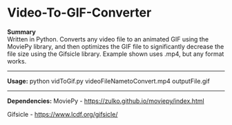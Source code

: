# Video-To-GIF-Converter

<strong>Summary</strong><br>
Written in Python. Converts any video file to an animated GIF using the MoviePy library, and then optimizes the GIF file to significantly decrease the file size using the Gifsicle library. Example shown uses .mp4, but any format works.

<hr>

<strong>Usage:</strong> 
python vidToGif.py videoFileNametoConvert.mp4 outputFile.gif

<hr>

<strong>Dependencies:</strong>
MoviePy - https://zulko.github.io/moviepy/index.html

Gifsicle - https://www.lcdf.org/gifsicle/
